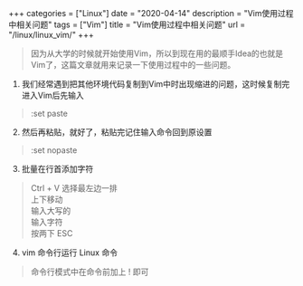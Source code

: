 +++
categories = ["Linux"]
date = "2020-04-14"
description = "Vim使用过程中相关问题"
tags = ["Vim"]
title = "Vim使用过程中相关问题"
url = "/linux/linux_vim/"
+++

> 因为从大学的时候就开始使用Vim，所以到现在用的最顺手Idea的也就是Vim了，这篇文章就用来记录一下使用过程中的一些问题。

1. 我们经常遇到把其他环境代码复制到Vim中时出现缩进的问题，这时候复制完进入Vim后先输入
> :set paste 
2. 然后再粘贴，就好了，粘贴完记住输入命令回到原设置
> :set nopaste
3. 批量在行首添加字符
> Ctrl + V 选择最左边一排  
> 上下移动  
> 输入大写的  
> 输入字符  
> 按两下 ESC  
4. vim 命令行运行 Linux 命令
> 命令行模式中在命令前加上 ! 即可
